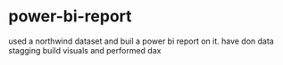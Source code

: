 # power-bi-report
used a northwind dataset and buil a power bi report on it. have don data stagging build visuals and performed dax
